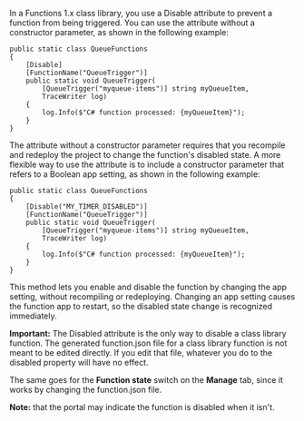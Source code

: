 In a Functions 1.x class library, you use a Disable attribute to prevent a function from being triggered. You can use the attribute without a constructor parameter, as shown in the following example:

```
public static class QueueFunctions
{
    [Disable]
    [FunctionName("QueueTrigger")]
    public static void QueueTrigger(
        [QueueTrigger("myqueue-items")] string myQueueItem, 
        TraceWriter log)
    {
        log.Info($"C# function processed: {myQueueItem}");
    }
}
```

The attribute without a constructor parameter requires that you recompile and redeploy the project to change the function's disabled state. A more flexible way to use the attribute is to include a constructor parameter that refers to a Boolean app setting, as shown in the following example:

```
public static class QueueFunctions
{
    [Disable("MY_TIMER_DISABLED")]
    [FunctionName("QueueTrigger")]
    public static void QueueTrigger(
        [QueueTrigger("myqueue-items")] string myQueueItem, 
        TraceWriter log)
    {
        log.Info($"C# function processed: {myQueueItem}");
    }
}
```

This method lets you enable and disable the function by changing the app setting, without recompiling or redeploying. Changing an app setting causes the function app to restart, so the disabled state change is recognized immediately.

**Important:**
The Disabled attribute is the only way to disable a class library function. The generated function.json file for a class library function is not meant to be edited directly. If you edit that file, whatever you do to the disabled property will have no effect.

The same goes for the **Function state** switch on the **Manage** tab, since it works by changing the function.json file.

**Note:** that the portal may indicate the function is disabled when it isn't.